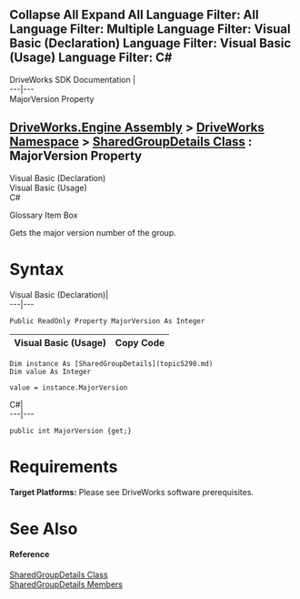 Collapse All Expand All Language Filter: All  Language Filter: Multiple  Language Filter: Visual Basic (Declaration) Language Filter: Visual Basic (Usage) Language Filter: C#  
---  
DriveWorks SDK Documentation  |   
---|---  
MajorVersion Property   
  
[DriveWorks.Engine Assembly](topic2156.md) > [DriveWorks Namespace](topic2159.md) > [SharedGroupDetails Class](topic5298.md) : MajorVersion Property  
---  
  
Visual Basic (Declaration)    
Visual Basic (Usage)    
C# 

Glossary Item Box

Gets the major version number of the group. 

# Syntax

Visual Basic (Declaration)|   
---|---  
      
    
    Public ReadOnly Property MajorVersion As Integer  
  
Visual Basic (Usage)| Copy Code  
---|---  
      
    
    Dim instance As [SharedGroupDetails](topic5298.md)
    Dim value As Integer
     
    value = instance.MajorVersion  
  
C#|   
---|---  
      
    
    public int MajorVersion {get;}  
  
# Requirements

**Target Platforms:** Please see DriveWorks software prerequisites.

# See Also

#### Reference

[SharedGroupDetails Class](topic5298.md)   
[SharedGroupDetails Members](topic5299.md)


